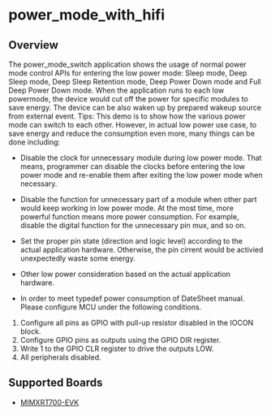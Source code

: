 # power_mode_with_hifi

## Overview
The power_mode_switch application shows the usage of normal power mode control
APIs for entering the low power mode: Sleep mode, Deep Sleep mode, Deep Sleep Retention
mode, Deep Power Down mode and Full Deep Power Down mode. When the application
runs to each low powermode, the device would cut off the power for specific
modules to save energy. The device can be also waken up by prepared wakeup
source from external event. Tips: This demo is to show how the various power
mode can switch to each other. However, in actual low power use case, to save
energy and reduce the consumption even more, many things can be done including:

- Disable the clock for unnecessary module during low power mode. That means,
programmer can disable the clocks before entering the low power mode and re-enable
them after exiting the low power mode when necessary.

- Disable the function for unnecessary part of a module when other part would keep working in low
power mode. At the most time, more powerful function means more power consumption.
For example, disable the digital function for the unnecessary pin mux, and
so on.

- Set the proper pin state (direction and logic level) according to
the actual application hardware. Otherwise, the pin cirrent would be activied
unexpectedly waste some energy.

- Other low power consideration based on the actual application hardware.

- In order to meet typedef power consumption of DateSheet manual.
Please configure MCU under the following conditions.
1. Configure all pins as GPIO with pull-up resistor disabled in the IOCON
block.
2. Configure GPIO pins as outputs using the GPIO DIR register.
3. Write 1 to the GPIO CLR register to drive the outputs LOW.
4. All peripherals disabled.

## Supported Boards
- [MIMXRT700-EVK](../../_boards/mimxrt700evk/demo_apps/power_mode_with_hifi/example_board_readme.md)
